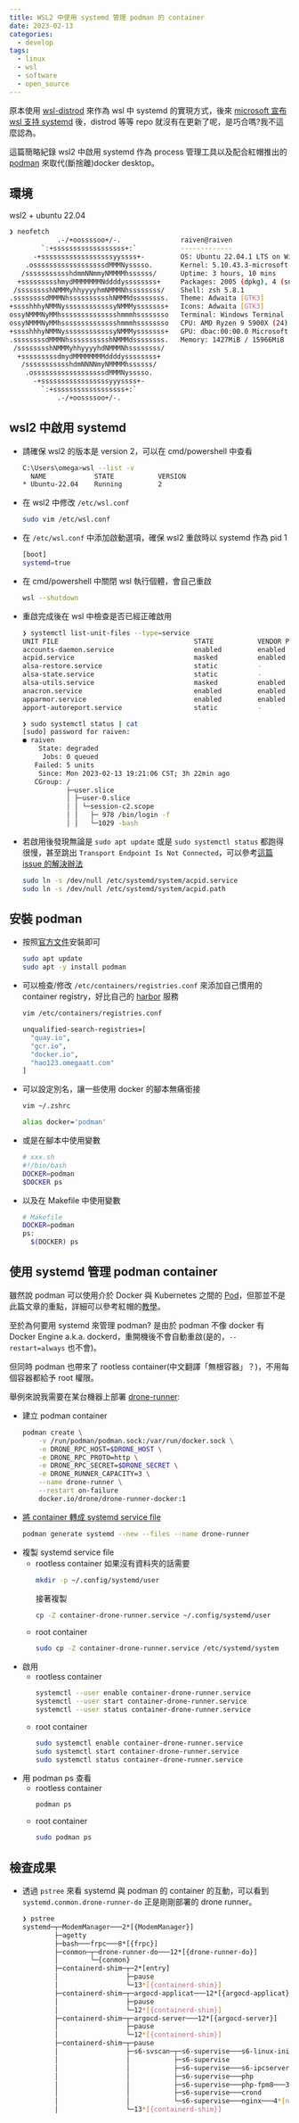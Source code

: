 ```yaml
---
title: WSL2 中使用 systemd 管理 podman 的 container
date: 2023-02-13
categories:
  - develop
tags:
  - linux
  - wsl
  - software
  - open_source
---
```


原本使用 [wsl-distrod](https://github.com/nullpo-head/wsl-distrod) 來作為 wsl 中 systemd 的實現方式，後來 [microsoft 宣布 wsl 支持 systemd](https://devblogs.microsoft.com/commandline/systemd-support-is-now-available-in-wsl/) 後，distrod 等等 repo 就沒有在更新了呢，是巧合嗎?我不這麼認為。

這篇簡略紀錄 wsl2 中啟用 systemd 作為 process 管理工具以及配合紅帽推出的 [podman](https://podman.io/) 來取代(斷捨離)docker desktop。

## 環境

wsl2 + ubuntu 22.04

```bash
❯ neofetch
            .-/+oossssoo+/-.               raiven@raiven
        `:+ssssssssssssssssss+:`           -------------
      -+ssssssssssssssssssyyssss+-         OS: Ubuntu 22.04.1 LTS on Windows 10 x86_64
    .ossssssssssssssssssdMMMNysssso.       Kernel: 5.10.43.3-microsoft-standard-WSL2
   /ssssssssssshdmmNNmmyNMMMMhssssss/      Uptime: 3 hours, 10 mins
  +ssssssssshmydMMMMMMMNddddyssssssss+     Packages: 2005 (dpkg), 4 (snap)
 /sssssssshNMMMyhhyyyyhmNMMMNhssssssss/    Shell: zsh 5.8.1
.ssssssssdMMMNhsssssssssshNMMMdssssssss.   Theme: Adwaita [GTK3]
+sssshhhyNMMNyssssssssssssyNMMMysssssss+   Icons: Adwaita [GTK3]
ossyNMMMNyMMhsssssssssssssshmmmhssssssso   Terminal: Windows Terminal
ossyNMMMNyMMhsssssssssssssshmmmhssssssso   CPU: AMD Ryzen 9 5900X (24) @ 3.700GHz
+sssshhhyNMMNyssssssssssssyNMMMysssssss+   GPU: dbac:00:00.0 Microsoft Corporation Device 008e
.ssssssssdMMMNhsssssssssshNMMMdssssssss.   Memory: 1427MiB / 15966MiB
 /sssssssshNMMMyhhyyyyhdNMMMNhssssssss/
  +sssssssssdmydMMMMMMMMddddyssssssss+
   /ssssssssssshdmNNNNmyNMMMMhssssss/
    .ossssssssssssssssssdMMMNysssso.
      -+sssssssssssssssssyyyssss+-
        `:+ssssssssssssssssss+:`
            .-/+oossssoo+/-.
```

## wsl2 中啟用 systemd

- 請確保 wsl2 的版本是 version 2，可以在 cmd/powershell 中查看
  ```bash
  C:\Users\omega>wsl --list -v
    NAME            STATE           VERSION
  * Ubuntu-22.04    Running         2
  ```
- 在 wsl2 中修改 `/etc/wsl.conf`
  ```bash
  sudo vim /etc/wsl.conf
  ```
- 在 `/etc/wsl.conf` 中添加啟動選項，確保 wsl2 重啟時以 systemd 作為 pid 1
  ```bash
  [boot]
  systemd=true
  ```
- 在 cmd/powershell 中關閉 wsl 執行個體，會自己重啟

  ```bash
  wsl --shutdown
  ```

- 重啟完成後在 wsl 中檢查是否已經正確啟用

  ```bash
  ❯ systemctl list-unit-files --type=service
  UNIT FILE                                  STATE           VENDOR PRESET
  accounts-daemon.service                    enabled         enabled
  acpid.service                              masked          enabled
  alsa-restore.service                       static          -
  alsa-state.service                         static          -
  alsa-utils.service                         masked          enabled
  anacron.service                            enabled         enabled
  apparmor.service                           enabled         enabled
  apport-autoreport.service                  static          -

  ❯ sudo systemctl status | cat
  [sudo] password for raiven:
  ● raiven
      State: degraded
       Jobs: 0 queued
     Failed: 5 units
      Since: Mon 2023-02-13 19:21:06 CST; 3h 22min ago
     CGroup: /
             ├─user.slice
             │ ├─user-0.slice
             │ │ └─session-c2.scope
             │ │   ├─ 978 /bin/login -f
             │ │   └─1029 -bash
  ```

- 若啟用後發現無論是 `sudo apt update` 或是 `sudo systemctl status` 都跑得很慢，甚至跳出 `Transport Endpoint Is Not Connected`，可以參考[這篇 issue 的解決辦法](https://github.com/microsoft/WSL/issues/8904#issuecomment-1324249768)
  ```bash
  sudo ln -s /dev/null /etc/systemd/system/acpid.service
  sudo ln -s /dev/null /etc/systemd/system/acpid.path
  ```

## 安裝 podman

- 按照[官方文件](https://podman.io/getting-started/installation#installing-on-linux)安裝即可
  ```bash
  sudo apt update
  sudo apt -y install podman
  ```
- 可以檢查/修改 `/etc/containers/registries.conf` 來添加自己慣用的 container registry，好比自己的 [harbor](https://goharbor.io/) 服務

  ```bash
  vim /etc/containers/registries.conf

  unqualified-search-registries=[
    "quay.io",
    "gcr.io",
    "docker.io",
    "hao123.omegaatt.com"
  ]
  ```

- 可以設定別名，讓一些使用 docker 的腳本無痛銜接

  ```bash
  vim ~/.zshrc

  alias docker='podman'
  ```

- 或是在腳本中使用變數
  ```bash
  # xxx.sh
  #!/bin/bash
  DOCKER=podman
  $DOCKER ps
  ```
- 以及在 Makefile 中使用變數
  ```bash
  # Makefile
  DOCKER=podman
  ps:
    $(DOCKER) ps
  ```

## 使用 systemd 管理 podman container

雖然說 podman 可以使用介於 Docker 與 Kubernetes 之間的 [Pod](https://docs.podman.io/en/latest/markdown/podman-pod.1.html)，但那並不是此篇文章的重點，詳細可以參考紅帽的[教學](https://access.redhat.com/documentation/zh-cn/red_hat_enterprise_linux/8/html/building_running_and_managing_containers/proc_auto-generating-a-systemd-unit-file-using-podman_assembly_porting-containers-to-systemd-using-podman)。

至於為何要用 systemd 來管理 podman? 是由於 podman 不像 docker 有 Docker Engine a.k.a. dockerd，重開機後不會自動重啟(是的，`--restart=always` 也不會)。

但同時 podman 也帶來了 rootless container(中文翻譯「無根容器」？)，不用每個容器都給予 root 權限。

舉例來說我需要在某台機器上部署 [drone-runner](https://docs.drone.io/runner/docker/installation/linux/):

- 建立 podman container
  ```bash
  podman create \
      -v /run/podman/podman.sock:/var/run/docker.sock \
      -e DRONE_RPC_HOST=$DRONE_HOST \
      -e DRONE_RPC_PROTO=http \
      -e DRONE_RPC_SECRET=$DRONE_SECRET \
      -e DRONE_RUNNER_CAPACITY=3 \
      --name drone-runner \
      --restart on-failure
      docker.io/drone/drone-runner-docker:1
  ```
- [將 container 轉成 systemd service file](https://docs.podman.io/en/latest/markdown/podman-generate-systemd.1.html)
  ```bash
  podman generate systemd --new --files --name drone-runner
  ```
- 複製 systemd service file
  - rootless container
    如果沒有資料夾的話需要
    ```bash
    mkdir -p ~/.config/systemd/user
    ```
    接著複製
    ```bash
    cp -Z container-drone-runner.service ~/.config/systemd/user
    ```
  - root container
    ```bash
    sudo cp -Z container-drone-runner.service /etc/systemd/system
    ```
- 啟用
  - rootless container
    ```bash
    systemctl --user enable container-drone-runner.service
    systemctl --user start container-drone-runner.service
    systemctl --user status container-drone-runner.service
    ```
  - root container
    ```bash
    sudo systemctl enable container-drone-runner.service
    sudo systemctl start container-drone-runner.service
    sudo systemctl status container-drone-runner.service
    ```
- 用 podman ps 查看
  - rootless container
    ```bash
    podman ps
    ```
  - root container
    ```bash
    sudo podman ps
    ```

## 檢查成果

- 透過 `pstree` 來看 systemd 與 podman 的 container 的互動，可以看到 `systemd.conmon.drone-runner-do` 正是剛剛部署的 drone runner。
  ```bash
  ❯ pstree
  systemd─┬─ModemManager───2*[{ModemManager}]
          ├─agetty
          ├─bash───frpc───8*[{frpc}]
          ├─conmon─┬─drone-runner-do───12*[{drone-runner-do}]
          │        └─{conmon}
          ├─containerd-shim─┬─2*[entry]
          │                 ├─pause
          │                 └─13*[{containerd-shim}]
          ├─containerd-shim─┬─argocd-applicat───12*[{argocd-applicat}]
          │                 ├─pause
          │                 └─12*[{containerd-shim}]
          ├─containerd-shim─┬─argocd-server───12*[{argocd-server}]
          │                 ├─pause
          │                 └─12*[{containerd-shim}]
          ├─containerd-shim─┬─pause
          │                 ├─s6-svscan─┬─s6-supervise───s6-linux-init-s
          │                 │           ├─s6-supervise
          │                 │           ├─s6-supervise───s6-ipcserverd
          │                 │           ├─s6-supervise───php
          │                 │           ├─s6-supervise───php-fpm8───3*[php-fpm8]
          │                 │           ├─s6-supervise───crond
          │                 │           └─s6-supervise───nginx───4*[nginx]
          │                 └─13*[{containerd-shim}]
  ```
